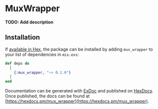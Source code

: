 # MuxWrapper

**TODO: Add description**

## Installation

If [available in Hex](https://hex.pm/docs/publish), the package can be installed
by adding `mux_wrapper` to your list of dependencies in `mix.exs`:

```elixir
def deps do
  [
    {:mux_wrapper, "~> 0.1.0"}
  ]
end
```

Documentation can be generated with [ExDoc](https://github.com/elixir-lang/ex_doc)
and published on [HexDocs](https://hexdocs.pm). Once published, the docs can
be found at [https://hexdocs.pm/mux_wrapper](https://hexdocs.pm/mux_wrapper).

